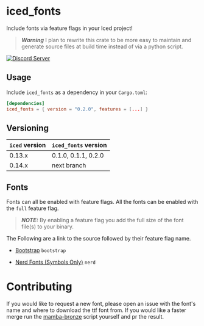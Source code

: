 # iced_fonts
Include fonts via feature flags in your Iced project!

> **_Warning_** I plan to rewrite this crate to be more easy to maintain and generate source files at build time instead of via a python script. 

[![Discord Server](https://img.shields.io/discord/628993209984614400?label=&labelColor=6A7EC2&logo=discord&logoColor=ffffff&color=7389D8)](https://discord.gg/3xZJ65GAhd)

## Usage

Include `iced_fonts` as a dependency in your `Cargo.toml`:
```toml
[dependencies]
iced_fonts = { version = "0.2.0", features = [...] }
```

## Versioning

| `iced` version | `iced_fonts` version |
| -------------- | ---------------------|
| 0.13.x         | 0.1.0, 0.1.1, 0.2.0  |
| 0.14.x         | next branch          |

## Fonts
Fonts can all be enabled with feature flags. All the fonts can be enabled with the `full` feature flag. 

> **_NOTE:_**  By enabling a feature flag you add the full size of the font file(s) to your binary.

The Following are a link to the source followed by their feature flag name.
* [Bootstrap](https://icons.getbootstrap.com) `bootstrap`

* [Nerd Fonts (Symbols Only)](https://www.nerdfonts.com/) `nerd`

# Contributing
If you would like to request a new font, please open an issue with the font's name and where to download the ttf font from. If you would like a faster merge run the [mamba-bronze](https://github.com/Redhawk18/mamba-bronze) script yourself and pr the result.
